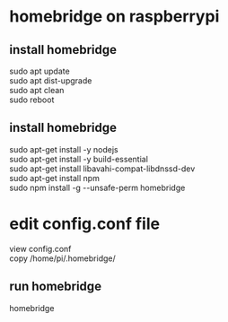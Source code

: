 # homebridge on raspberrypi

## install homebridge
sudo apt update  
sudo apt dist-upgrade  
sudo apt clean  
sudo reboot  


## install homebridge
sudo apt-get install -y nodejs  
sudo apt-get install -y build-essential  
sudo apt-get install libavahi-compat-libdnssd-dev  
sudo apt-get install npm  
sudo npm install -g --unsafe-perm homebridge  


# edit config.conf file
view config.conf  
copy  /home/pi/.homebridge/


## run homebridge
homebridge






